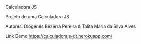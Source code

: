 Calculadora JS

Projeto de uma Calculadora JS

Autores:
Diógenes Bezerra Pereira
&
Talita Maria da Silva Alves

Link Demo https://calculadorajs-dt.herokuapp.com/